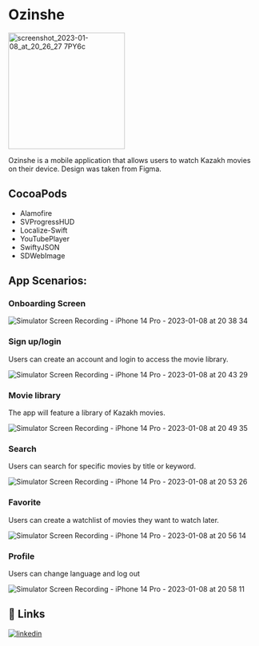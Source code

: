 # Ozinshe
<img width="233" alt="screenshot_2023-01-08_at_20_26_27 7PY6c" src="https://user-images.githubusercontent.com/99682480/211201684-e7bcf9b7-016f-42f2-833b-46bfa380548a.png">

Ozinshe is a mobile application that allows users to watch Kazakh movies on their device. Design was taken from Figma.

## CocoaPods
- Alamofire
- SVProgressHUD
- Localize-Swift
- YouTubePlayer
- SwiftyJSON
- SDWebImage

## App Scenarios:
### Onboarding Screen

![Simulator Screen Recording - iPhone 14 Pro - 2023-01-08 at 20 38 34](https://user-images.githubusercontent.com/99682480/211202387-009c1cf3-fe79-4560-b3a5-15b0c24c05d9.gif)

### Sign up/login
Users can create an account and login to access the movie library.

![Simulator Screen Recording - iPhone 14 Pro - 2023-01-08 at 20 43 29](https://user-images.githubusercontent.com/99682480/211202688-91450743-267e-42e5-92cd-1a77ff5eedf7.gif)

### Movie library
The app will feature a library of Kazakh movies.

![Simulator Screen Recording - iPhone 14 Pro - 2023-01-08 at 20 49 35](https://user-images.githubusercontent.com/99682480/211203045-f5214327-2c1e-475c-8e52-27ad6509d4be.gif)

### Search
Users can search for specific movies by title or keyword.

![Simulator Screen Recording - iPhone 14 Pro - 2023-01-08 at 20 53 26](https://user-images.githubusercontent.com/99682480/211203192-98bbee91-6bde-48a5-af18-329fef4ddc65.gif)

### Favorite
Users can create a watchlist of movies they want to watch later.

![Simulator Screen Recording - iPhone 14 Pro - 2023-01-08 at 20 56 14](https://user-images.githubusercontent.com/99682480/211203277-5c7d2c38-c368-4d6a-896a-905d6c25427c.gif)

### Profile
Users can change language and log out

![Simulator Screen Recording - iPhone 14 Pro - 2023-01-08 at 20 58 11](https://user-images.githubusercontent.com/99682480/211203311-0b4223f4-4e75-4b70-b927-c7aae46f7cc8.gif)

## 🔗 Links

[![linkedin](https://img.shields.io/badge/linkedin-0A66C2?style=for-the-badge&logo=linkedin&logoColor=white)](https://www.linkedin.com/in/aligazy/)

